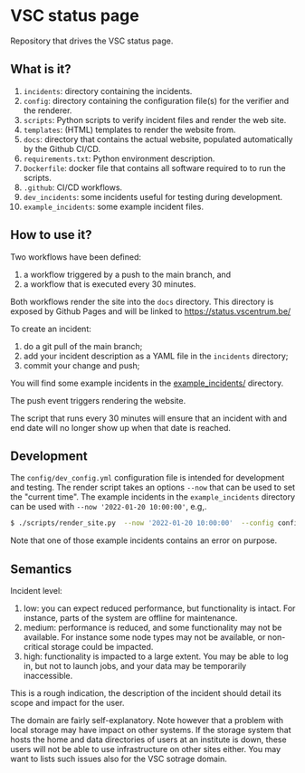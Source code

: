 # VSC status page

Repository that drives the VSC status page.

## What is it?

1. `incidents`: directory containing the incidents.
1. `config`: directory containing the configuration file(s) for
   the verifier and the renderer.
1. `scripts`: Python scripts to verify incident files and render the web site.
1. `templates`: (HTML) templates to render the website from.
1. `docs`: directory that contains the actual website, populated
   automatically by the Github CI/CD.
1. `requirements.txt`: Python environment description.
1. `Dockerfile`: docker file that contains all software required to
   to run the scripts.
1. `.github`: CI/CD workflows.
1. `dev_incidents`: some incidents useful for testing during development.
1. `example_incidents`: some example incident files.

## How to use it?

Two workflows have been defined:
1. a workflow triggered by a push to the main branch, and
1. a workflow that is executed every 30 minutes.

Both workflows render the site into the `docs` directory.  This
directory is exposed by Github Pages and will be linked to
https://status.vscentrum.be/

To create an incident:
1. do a git pull of the main branch;
1. add your incident description as a YAML file in the `incidents`
   directory;
1. commit your change and push;

You will find some example incidents in the
[example_incidents/](`example_incidents`) directory.

The push event triggers rendering the website.

The script that runs every 30 minutes will ensure that an incident with
and end date will no longer show up when that date is reached.

## Development

The `config/dev_config.yml` configuration file is intended for development
and testing.  The render script takes an options `--now` that can be used
to set the "current time".  The example incidents in the `example_incidents`
directory can be used with `--now '2022-01-20 10:00:00'`, e.g,.
```bash
$ ./scripts/render_site.py  --now '2022-01-20 10:00:00'  --config config/dev_config.yml
```
Note that one of those example incidents contains an error on purpose.

## Semantics

Incident level:
1. low: you can expect reduced performance, but functionality is intact.
   For instance, parts of the system are offline for maintenance.
2. medium: performance is reduced, and some functionality may not be
  available.  For instance some node types may not be available, or non-critical
  storage could be impacted.
3. high: functionality is impacted to a large extent.  You may be able to log
  in, but not to launch jobs, and your data may be temporarily inaccessible.

This is a rough indication, the description of the incident should detail its
scope and impact for the user.

The domain are fairly self-explanatory.  Note however that a problem with
local storage may have impact on other systems.  If the storage system that
hosts the home and data directories of users at an institute is down, these
users will not be able to use infrastructure on other sites either.  You may
want to lists such issues also for the VSC sotrage domain.
